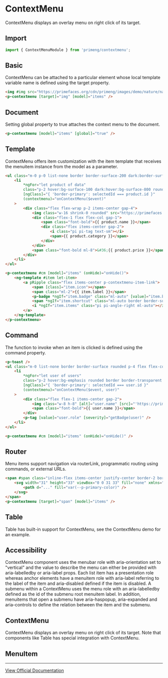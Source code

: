 # ContextMenu

ContextMenu displays an overlay menu on right click of its target.

## Import

```typescript
import { ContextMenuModule } from 'primeng/contextmenu';
```

## Basic

ContextMenu can be attached to a particular element whose local template variable name is defined using the target property.

```html
<img #img src="https://primefaces.org/cdn/primeng/images/demo/nature/nature2.jpg" alt="Logo" aria-haspopup="true" class="w-full md:w-[30rem] rounded shadow-lg" />
<p-contextmenu [target]="img" [model]="items" />
```

## Document

Setting global property to true attaches the context menu to the document.

```html
<p-contextmenu [model]="items" [global]="true" />
```

## Template

ContextMenu offers item customization with the item template that receives the menuitem instance from the model as a parameter.

```html
<ul class="m-0 p-0 list-none border border-surface-200 dark:border-surface-700 rounded p-4 flex flex-col gap-2 w-full md:w-[30rem]">
    <li
        *ngFor="let product of data"
        class="p-2 hover:bg-surface-100 dark:hover:bg-surface-800 rounded border border-transparent transition-all transition-duration-200"
        [ngClass]="{ 'border-primary': selectedId === product.id }"
        (contextmenu)="onContextMenu($event)"
    >
        <div class="flex flex-wrap p-2 items-center gap-4">
            <img class="w-16 shrink-0 rounded" src="https://primefaces.org/cdn/primeng/images/demo/product/{{ product.image }}" [alt]="product.name" />
            <div class="flex-1 flex flex-col gap-1">
                <span class="font-bold">{{ product.name }}</span>
                <div class="flex items-center gap-2">
                    <i class="pi pi-tag text-sm"></i>
                    <span>{{ product.category }}</span>
                </div>
            </div>
            <span class="font-bold ml-8">&#36;{{ product.price }}</span>
        </div>
    </li>
</ul>

<p-contextmenu #cm [model]="items" (onHide)="onHide()">
    <ng-template #item let-item>
        <a pRipple class="flex items-center p-contextmenu-item-link">
            <span [class]="item.icon"></span>
            <span class="ml-2">{{ item.label }}</span>
            <p-badge *ngIf="item.badge" class="ml-auto" [value]="item.badge" />
            <span *ngIf="item.shortcut" class="ml-auto border border-surface rounded bg-emphasis text-muted-color text-xs p-1">{{ item.shortcut }}</span>
            <i *ngIf="item.items" class="pi pi-angle-right ml-auto"></i>
        </a>
    </ng-template>
</p-contextmenu>
```

## Command

The function to invoke when an item is clicked is defined using the command property.

```html
<p-toast />
<ul class="m-0 list-none border border-surface rounded p-4 flex flex-col gap-2 w-full sm:w-96">
    <li
        *ngFor="let user of users"
        class="p-2 hover:bg-emphasis rounded border border-transparent transition-all duration-200 flex items-center justify-content-between"
        [ngClass]="{ 'border-primary': selectedId === user.id }"
        (contextmenu)="onContextMenu($event, user)"
    >
        <div class="flex flex-1 items-center gap-2">
            <img class="w-8 h-8" [alt]="user.name" [src]="'https://primefaces.org/cdn/primeng/images/demo/avatar/' + user.image" />
            <span class="font-bold">{{ user.name }}</span>
        </div>
        <p-tag [value]="user.role" [severity]="getBadge(user)" />
    </li>
</ul>

<p-contextmenu #cm [model]="items" (onHide)="onHide()" />
```

## Router

Menu items support navigation via routerLink, programmatic routing using commands, or external URLs.

```html
<span #span class="inline-flex items-center justify-center border-2 border-primary rounded w-16 h-16" aria-haspopup="true">
    <svg width="31" height="33" viewBox="0 0 31 33" fill="none" xmlns="http://www.w3.org/2000/svg">
        <path d="..." fill="var(--p-primary-color)" />
    </svg>
</span>
<p-contextmenu [target]="span" [model]="items" />
```

## Table

Table has built-in support for ContextMenu, see the ContextMenu demo for an example.

## Accessibility

ContextMenu component uses the menubar role with aria-orientation set to "vertical" and the value to describe the menu can either be provided with aria-labelledby or aria-label props. Each list item has a presentation role whereas anchor elements have a menuitem role with aria-label referring to the label of the item and aria-disabled defined if the item is disabled. A submenu within a ContextMenu uses the menu role with an aria-labelledby defined as the id of the submenu root menuitem label. In addition, menuitems that open a submenu have aria-haspopup, aria-expanded and aria-controls to define the relation between the item and the submenu.

## ContextMenu

ContextMenu displays an overlay menu on right click of its target. Note that components like Table has special integration with ContextMenu.

## MenuItem

---

[View Official Documentation](https://primeng.org/contextmenu)
